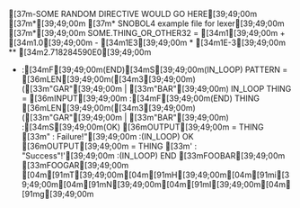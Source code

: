 [37m-SOME RANDOM DIRECTIVE WOULD GO HERE[39;49;00m
[37m*[39;49;00m
[37m* SNOBOL4 example file for lexer[39;49;00m
[37m*[39;49;00m
 SOME.THING_OR_OTHER32 = [34m1[39;49;00m + [34m1.0[39;49;00m - [34m1E3[39;49;00m * [34m1E-3[39;49;00m ** [34m2.718284590E0[39;49;00m
+ :[34mF[39;49;00m(END)[34mS[39;49;00m(IN_LOOP)
 PATTERN = [36mLEN[39;49;00m([34m3[39;49;00m) ([33m"GAR"[39;49;00m | [33m"BAR"[39;49;00m)
IN_LOOP THING = [36mINPUT[39;49;00m :[34mF[39;49;00m(END)
 THING [36mLEN[39;49;00m([34m3[39;49;00m) ([33m"GAR"[39;49;00m | [33m"BAR"[39;49;00m) :[34mS[39;49;00m(OK)
 [36mOUTPUT[39;49;00m = THING [33m" : Failure!"[39;49;00m :(IN_LOOP)
OK [36mOUTPUT[39;49;00m = THING [33m' : "Success"!'[39;49;00m :(IN_LOOP)
END
[33mFOOBAR[39;49;00m
[33mFOOGAR[39;49;00m
[04m[91mT[39;49;00m[04m[91mH[39;49;00m[04m[91mi[39;49;00m[04m[91mN[39;49;00m[04m[91mI[39;49;00m[04m[91mg[39;49;00m
